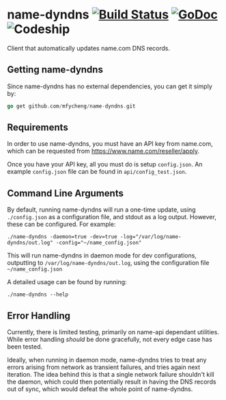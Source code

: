 # name-dyndns [![Build Status](https://travis-ci.org/mfycheng/name-dyndns.svg?branch=master)](https://travis-ci.org/mfycheng/name-dyndns) [![GoDoc](https://godoc.org/github.com/mfycheng/name-dyndns?status.svg)](https://godoc.org/github.com/mfycheng/name-dyndns) ![Codeship](https://codeship.com/projects/ab0282a0-2f88-0133-036b-02dbfc2dcf25/status?branch=master)
Client that automatically updates name.com DNS records.

## Getting name-dyndns

Since name-dyndns has no external dependencies, you can get it simply by:

```go
go get github.com/mfycheng/name-dyndns.git
```

## Requirements

In order to use name-dyndns, you must have an API key from name.com, which
can be requested from https://www.name.com/reseller/apply.

Once you have your API key, all you must do is setup `config.json`. An example
`config.json` file can be found in `api/config_test.json`.

## Command Line Arguments

By default, running name-dyndns will run a one-time update, using `./config.json`
as a configuration file, and stdout as a log output. However, these can be configured. For example:

```
./name-dyndns -daemon=true -dev=true -log="/var/log/name-dyndns/out.log" -config="~/name_config.json"
```

This will run name-dyndns in daemon mode for dev configurations, outputting to `/var/log/name-dyndns/out.log`, using the configuration file `~/name_config.json`

A detailed usage can be found by running:

```
./name-dyndns --help
```

## Error Handling

Currently, there is limited testing, primarily on name-api dependant utilities.
While error handling _should_ be done gracefully, not every edge case has been tested.

Ideally, when running in daemon mode, name-dyndns tries to treat any errors
arising from network as transient failures, and tries again next iteration. The idea behind this is that a single network failure shouldn't
kill the daemon, which could then potentially result in having the DNS records out
of sync, which would defeat the whole point of name-dyndns.
